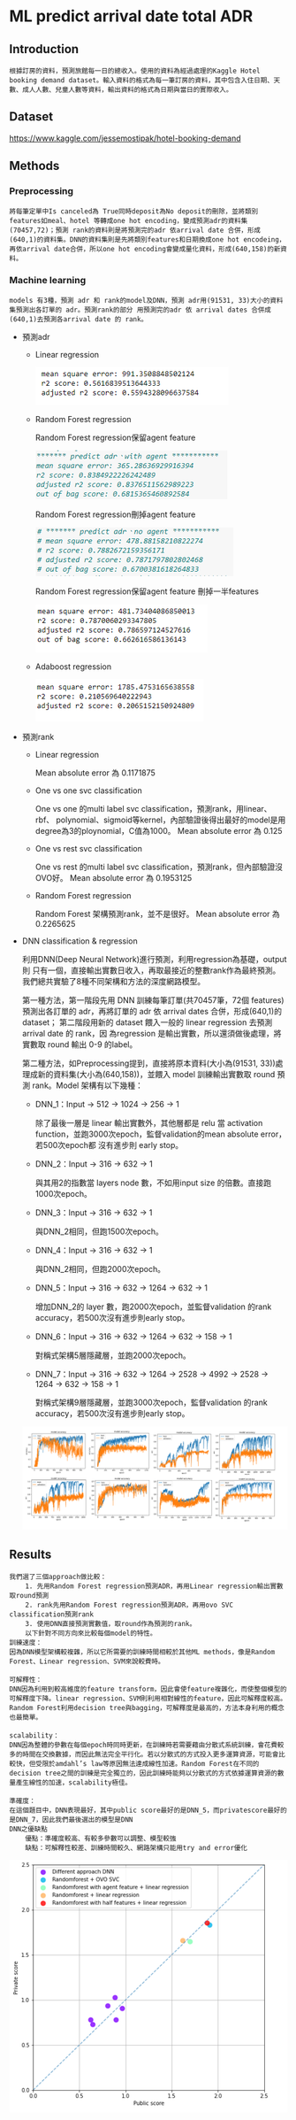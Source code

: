 # ML predict arrival date total ADR
## Introduction
    根據訂房的資料，預測旅館每一日的總收入。使用的資料為經過處理的Kaggle Hotel booking demand dataset。輸入資料的格式為每一筆訂房的資料，其中包含入住日期、天數、成人人數、兒童人數等資料，輸出資料的格式為日期與當日的實際收入。
## Dataset
https://www.kaggle.com/jessemostipak/hotel-booking-demand
## Methods
### Preprocessing
    將每筆定單中Is canceled為 True同時deposit為No deposit的刪除，並將類別features如meal、hotel 等轉成one hot encoding，變成預測adr的資料集(70457,72)；預測 rank的資料則是將預測完的adr 依arrival date 合併，形成(640,1)的資料集。DNN的資料集則是先將類別features和日期換成one hot encodeing，再依arrival date合併，所以one hot encoding會變成量化資料，形成(640,158)的新資料。
### Machine learning
    models 有3種，預測 adr 和 rank的model及DNN，預測 adr用(91531, 33)大小的資料集預測出各訂單的 adr。預測rank的部分 用預測完的adr 依 arrival dates 合併成(640,1)去預測各arrival date 的 rank。
* 預測adr
    - Linear regression

        ![alt text](./linearregression_adr.PNG)
    - Random Forest regression

        Random Forest regression保留agent feature

        ![alt text](./randomforest_adr.PNG)

        Random Forest regression刪掉agent feature

        ![alt text](./randomforest_adr_org.PNG)

        Random Forest regression保留agent feature 刪掉一半features

        ![alt text](./randomforest_adr_with_agent_cut_half_features.PNG)

    - Adaboost regression

        ![alt text](./adaboost_adr.png)
* 預測rank
    - Linear regression

        Mean absolute error 為 0.1171875
    - One vs one svc classification

        One vs one 的multi label svc classification，預測rank，用linear、rbf、
polynomial、sigmoid等kernel，內部驗證後得出最好的model是用
degree為3的ploynomial，C值為1000。
Mean absolute error 為 0.125
    - One vs rest svc classification

        One vs rest 的multi label svc classification，預測rank，但內部驗證沒
OVO好。
Mean absolute error 為 0.1953125
    - Random Forest regression

        Random Forest 架構預測rank，並不是很好。
Mean absolute error 為0.2265625

* DNN classification & regression

    利用DNN(Deep Neural Network)進行預測，利用regression為基礎，output則
只有一個，直接輸出實數日收入，再取最接近的整數rank作為最終預測。
我們總共實驗了8種不同架構和方法的深度網路模型。

    第一種方法，第一階段先用 DNN 訓練每筆訂單(共70457筆，72個 features)
預測出各訂單的 adr，再將訂單的 adr 依 arrival dates 合併，形成(640,1)的dataset；
第二階段用新的 dataset 餵入一般的 linear regression 去預測 arrival date 的 rank，因
為regression 是輸出實數，所以還須做後處理，將實數取 round 輸出 0-9 的label。

    第二種方法，如Preprocessing提到，直接將原本資料(大小為(91531,
33))處理成新的資料集(大小為(640,158))，並餵入 model 訓練輸出實數取 round 預
測 rank。Model 架構有以下幾種：

    - DNN_1：Input -> 512 -> 1024 -> 256 -> 1

        除了最後一層是 linear 輸出實數外，其他層都是 relu 當 activation
function，並跑3000次epoch，監督validation的mean absolute error，若500次epoch都
沒有進步則 early stop。
    - DNN_2：Input -> 316 -> 632 -> 1

        與其用2的指數當 layers node 數，不如用input size 的倍數。直接跑
1000次epoch。
    - DNN_3：Input -> 316 -> 632 -> 1

        與DNN_2相同，但跑1500次epoch。
    - DNN_4：Input -> 316 -> 632 -> 1

        與DNN_2相同，但跑2000次epoch。
    - DNN_5：Input -> 316 -> 632 -> 1264 -> 632 -> 1

        增加DNN_2的 layer 數，跑2000次epoch，並監督validation 的rank
accuracy，若500次沒有進步則early stop。
    - DNN_6：Input -> 316 -> 632 -> 1264 -> 632 -> 158 -> 1

        對稱式架構5層隱藏層，並跑2000次epoch。
    - DNN_7：Input -> 316 -> 632 -> 1264 -> 2528 -> 4992 -> 2528 -> 1264 -> 632
-> 158 -> 1

        對稱式架構9層隱藏層，並跑3000次epoch，監督validation 的rank
accuracy，若500次沒有進步則early stop。

    ![alt text](./dnn_fig.png)

## Results

    我們選了三個approach做比較：
        1. 先用Random Forest regression預測ADR，再用Linear regression輸出實數取round預測
        2. rank先用Random Forest regression預測ADR，再用ovo SVC classification預測rank
        3. 使用DNN直接預測實數值，取round作為預測的rank。
        以下針對不同方向來比較每個model的特性。
    訓練速度：
    因為DNN模型架構較複雜，所以它所需要的訓練時間相較於其他ML methods，像是Random Forest、Linear regression、SVM來說較費時。

    可解釋性：
    DNN因為利用到較高維度的feature transform，因此會使feature複雜化，而使整個模型的可解釋度下降。linear regression、SVM則利用相對線性的feature，因此可解釋度較高。Random Forest利用decision tree與bagging，可解釋度是最高的，方法本身利用的概念也最簡單。

    scalability：
    DNN因為整體的參數在每個epoch時同時更新，在訓練時若需要藉由分散式系統訓練，會花費較多的時間在交換數據，而因此無法完全平行化。若以分散式的方式投入更多運算資源，可能會比較快，但受限於amdahl’s law等原因無法達成線性加速。Random Forest在不同的decision tree之間的訓練是完全獨立的，因此訓練時能夠以分散式的方式依據運算資源的數量產生線性的加速，scalability極佳。

    準確度：
    在這個題目中，DNN表現最好，其中public score最好的是DNN_5，而privatescore最好的是DNN_7，因此我們最後選出的模型是DNN
    DNN之優缺點
        優點：準確度較高、有較多參數可以調整、模型較強
        缺點：可解釋性較差、訓練時間較久、網路架構只能用try and error優化

<img src='./score_compare.png' />
